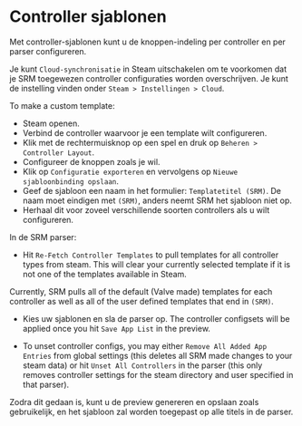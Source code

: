 # Controller sjablonen
Met controller-sjablonen kunt u de knoppen-indeling per controller en per parser configureren.

Je kunt `Cloud-synchronisatie` in Steam uitschakelen om te voorkomen dat je SRM toegewezen controller configuraties worden overschrijven. Je kunt de instelling vinden onder `Steam > Instellingen > Cloud`.

To make a custom template:
* Steam openen.
* Verbind de controller waarvoor je een template wilt configureren.
* Klik met de rechtermuisknop op een spel en druk op `Beheren > Controller Layout`.
* Configureer de knoppen zoals je wil.
* Klik op `Configuratie exporteren` en vervolgens op `Nieuwe sjabloonbinding opslaan`.
* Geef de sjabloon een naam in het formulier: `Templatetitel (SRM)`. De naam moet eindigen met `(SRM)`, anders neemt SRM het sjabloon niet op.
* Herhaal dit voor zoveel verschillende soorten controllers als u wilt configureren.

In de SRM parser:
* Hit `Re-Fetch Controller Templates` to pull templates for all controller types from steam. This will clear your currently selected template if it is not one of the templates available in Steam.

Currently, SRM pulls all of the default (Valve made) templates for each controller as well as all of the user defined templates that end in `(SRM)`.

* Kies uw sjablonen en sla de parser op. The controller configsets will be applied once you hit `Save App List` in the preview.

* To unset controller configs, you may either `Remove All Added App Entries` from global settings (this deletes all SRM made changes to your steam data) or hit `Unset All Controllers` in the parser (this only removes controller settings for the steam directory and user specified in that parser).

Zodra dit gedaan is, kunt u de preview genereren en opslaan zoals gebruikelijk, en het sjabloon zal worden toegepast op alle titels in de parser.


